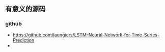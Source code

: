 ## 有意义的源码

### github
- https://github.com/jaungiers/LSTM-Neural-Network-for-Time-Series-Prediction
- 